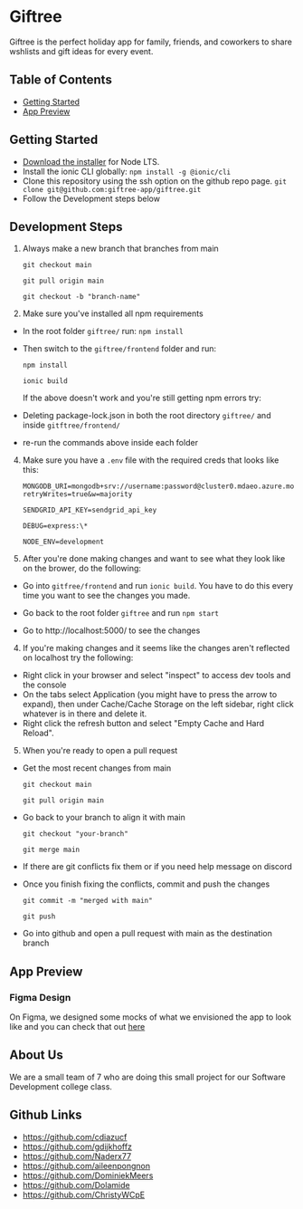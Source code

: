 # Giftree

Giftree is the perfect holiday app for family, friends, and coworkers to share wshlists and gift ideas for every event.

## Table of Contents

- [Getting Started](#getting-started)
- [App Preview](#app-preview)

## Getting Started

- [Download the installer](https://nodejs.org/) for Node LTS.
- Install the ionic CLI globally: `npm install -g @ionic/cli`
- Clone this repository using the ssh option on the github repo page.
  `git clone git@github.com:giftree-app/giftree.git`
- Follow the Development steps below

## Development Steps

1. Always make a new branch that branches from main

   `git checkout main`

   `git pull origin main`

   `git checkout -b "branch-name"`

2. Make sure you've installed all npm requirements

- In the root folder `giftree/` run:
  `npm install`

- Then switch to the `giftree/frontend` folder and run:

  `npm install`

  `ionic build`

  If the above doesn't work and you're still getting npm errors try:

- Deleting package-lock.json in both the root directory `giftree/` and inside `gitftree/frontend/`

- re-run the commands above inside each folder

4.  Make sure you have a `.env` file with the required creds that looks like this:

        MONGODB_URI=mongodb+srv://username:password@cluster0.mdaeo.azure.mongodb.net/Giftree?retryWrites=true&w=majority

        SENDGRID_API_KEY=sendgrid_api_key

        DEBUG=express:\*

        NODE_ENV=development

5.  After you're done making changes and want to see what they look like on the brower, do the following:

- Go into `gitfree/frontend` and run `ionic build`. You have to do this every time you want to see the changes you made.

- Go back to the root folder `giftree` and run `npm start`

- Go to http://localhost:5000/ to see the changes

4. If you're making changes and it seems like the changes aren't reflected on localhost try the following:

- Right click in your browser and select "inspect" to access dev tools and the console
- On the tabs select Application (you might have to press the arrow to expand), then under Cache/Cache Storage on the left sidebar, right click whatever is in there and delete it.
- Right click the refresh button and select "Empty Cache and Hard Reload".

5. When you're ready to open a pull request

- Get the most recent changes from main

  `git checkout main`

  `git pull origin main`

- Go back to your branch to align it with main

  `git checkout "your-branch"`

  `git merge main`

- If there are git conflicts fix them or if you need help message on discord

- Once you finish fixing the conflicts, commit and push the changes

  `git commit -m "merged with main"`

  `git push`

- Go into github and open a pull request with main as the destination branch

## App Preview

### Figma Design

On Figma, we designed some mocks of what we envisioned the app to look like and you can check that out [here](https://www.figma.com/file/T4OWxxJvtxK7UzdSXaAa4g/giftree-design?node-id=0%3A1)

## About Us

We are a small team of 7 who are doing this small project for our Software Development college class.

## Github Links

- https://github.com/cdiazucf
- https://github.com/gdijkhoffz
- https://github.com/Naderx77
- https://github.com/aileenpongnon
- https://github.com/DominiekMeers
- https://github.com/Dolamide
- https://github.com/ChristyWCpE
